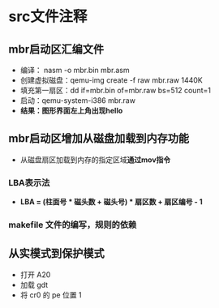 # src文件注释

## mbr启动区汇编文件
- 编译：  nasm -o mbr.bin mbr.asm 
- 创建虚拟磁盘：qemu-img create -f raw mbr.raw 1440K
- 填充第一扇区：dd if=mbr.bin of=mbr.raw bs=512 count=1
- 启动：qemu-system-i386 mbr.raw
- **结果：图形界面左上角出现hello**
## mbr启动区增加从磁盘加载到内存功能
- 从磁盘扇区加载到内存的指定区域**通过mov指令**
### LBA表示法
- **LBA = (柱面号 * 磁头数 + 磁头号) * 扇区数 + 扇区编号 - 1**
### makefile 文件的编写，规则的依赖

## 从实模式到保护模式
- 打开 A20
- 加载 gdt
- 将 cr0 的 pe 位置 1